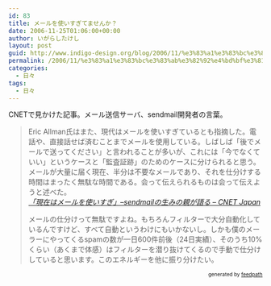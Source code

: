 ```yaml
---
id: 83
title: メールを使いすぎてませんか？
date: 2006-11-25T01:06:00+00:00
author: いがらしたけし
layout: post
guid: http://www.indigo-design.org/blog/2006/11/%e3%83%a1%e3%83%bc%e3%83%ab%e3%82%92%e4%bd%bf%e3%81%84%e3%81%99%e3%81%8e%e3%81%a6%e3%81%be%e3%81%9b%e3%82%93%e3%81%8b%ef%bc%9f/
permalink: /2006/11/%e3%83%a1%e3%83%bc%e3%83%ab%e3%82%92%e4%bd%bf%e3%81%84%e3%81%99%e3%81%8e%e3%81%a6%e3%81%be%e3%81%9b%e3%82%93%e3%81%8b%ef%bc%9f/
categories:
  - 日々
tags:
  - 日々
---
```

CNETで見かけた記事。メール送信サーバ、sendmail開発者の言葉。
  


> Eric Allman氏はまた、現代はメールを使いすぎているとも指摘した。電話や、直接話せば済むことまでメールを使用している。しばしば「後でメールで送ってください」と言われることが多いが、これには「今でなくていい」というケースと「監査証跡」のためのケースに分けられると思う。メールが大量に届く現在、半分は不要なメールであり、それを仕分けする時間はまったく無駄な時間である。会って伝えられるものは会って伝えようと述べた。  
> <cite><a href="http://japan.cnet.com/news/media/story/0,2000056023,20326127-2,00.htm">「現在はメールを使いすぎ」&#8211;sendmailの生みの親が語る &#8211; CNET Japan</a></cite></p>
メールの仕分けって無駄ですよね。もちろんフィルターで大分自動化しているんですけど、すべて自動というわけにもいかないし。しかも僕のメーラーにやってくるspamの数が一日600件前後（24日実績）、そのうち10%くらい（あくまで体感）はフィルターを潜り抜けてくるので手動で仕分けしていると思います。このエネルギーを他に振り分けたい。

<div style="text-align: right;font-size: 10px">
  &nbsp;&nbsp;<span>generated by <a href="http://feedpath.jp">feedpath</a></span>
</div>
